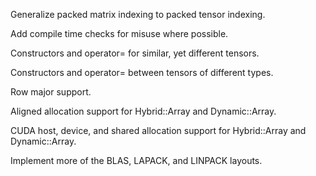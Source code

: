 Generalize packed matrix indexing to packed tensor indexing.

Add compile time checks for misuse where possible.

Constructors and operator= for similar, yet different tensors.

Constructors and operator= between tensors of different types.

Row major support.

Aligned allocation support for Hybrid::Array and Dynamic::Array.

CUDA host, device, and shared allocation support for Hybrid::Array and Dynamic::Array.

Implement more of the BLAS, LAPACK, and LINPACK layouts.
